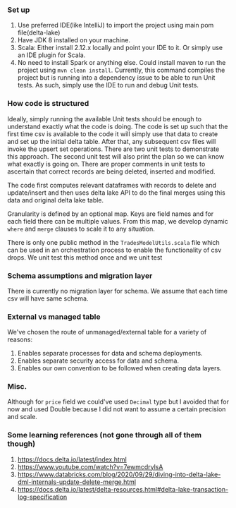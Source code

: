 ### Set up
1. Use preferred IDE(like IntelliJ) to import the project using main pom file(delta-lake)
2. Have JDK 8 installed on your machine.
3. Scala: Either install 2.12.x locally and point your IDE to it. Or simply use an IDE plugin for Scala.
4. No need to install Spark or anything else. Could install maven to run the project using `mvn clean install`. Currently, this command compiles the project but is running into a dependency issue to be able to run Unit tests. As such, simply use the IDE to run and debug Unit tests.

### How code is structured
Ideally, simply running the available Unit tests should be enough to understand exactly what the code is doing. 
The code is set up such that the first time csv is available to the code it will simply use that data to create and set 
up the initial delta table. After that, any subsequent csv files will invoke the upsert set operations. There are two 
unit tests to demonstrate this approach. The second unit test will also print the plan so we can know what exactly is going on. 
There are proper comments in unit tests to ascertain that correct records are being deleted, 
inserted and modified.

The code first computes relevant dataframes with records to delete and update/insert and then uses delta lake API to 
do the final merges using this data and original delta lake table. 

Granularity is defined by an optional map. Keys are field names and for each field there can be multiple values. From this map, 
we develop dynamic `where` and `merge` clauses to scale it to any situation.

There is only one public method in the `TradesModelUtils.scala` file which can be used in an orchestration process to enable 
the functionality of csv drops. We unit test this method once and we unit test 

### Schema assumptions and migration layer
There is currently no migration layer for schema. We assume that each time csv will have same schema.

### External vs managed table
We've chosen the route of unmanaged/external table for a variety of reasons: 

1. Enables separate processes for data and schema deployments.
2. Enables separate security access for data and schema.
3. Enables our own convention to be followed when creating data layers.

### Misc.
Although for `price` field we could've used `Decimal` type but I avoided that for now and used Double because I did not want 
to assume a certain precision and scale.

### Some learning references (not gone through all of them though)
1. https://docs.delta.io/latest/index.html
2. https://www.youtube.com/watch?v=7ewmcdrylsA 
3. https://www.databricks.com/blog/2020/09/29/diving-into-delta-lake-dml-internals-update-delete-merge.html 
4. https://docs.delta.io/latest/delta-resources.html#delta-lake-transaction-log-specification